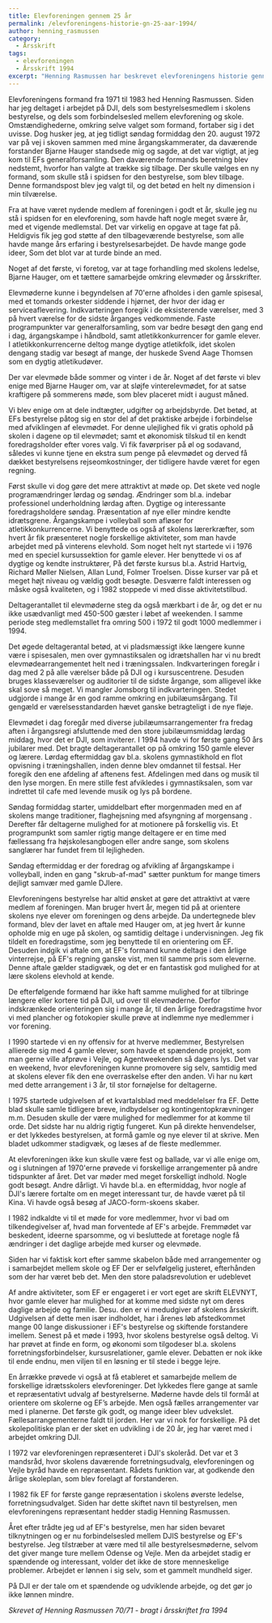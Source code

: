 ```yaml
---
title: Elevforeningen gennem 25 år
permalink: /elevforeningens-historie-gn-25-aar-1994/
author: henning_rasmussen
category:
  - Årsskrift
tags:
  - elevforeningen
  - Årsskrift 1994
excerpt: "Henning Rasmussen har beskrevet elevforeningens historie gennem 25 år i årsskriftet fra 1994."
---
```


Elevforeningens formand fra 1971 til 1983 hed Henning Rasmussen. Siden har jeg deltaget i arbejdet på DJI, dels som bestyrelsesmedlem i skolens bestyrelse, og dels som forbindelsesled mellem elevforening og skole. Omstændighederne, omkring selve valget som formand, fortaber sig i det uvisse. Dog husker jeg, at jeg tidligt søndag formiddag den 20. august 1972 var på vej i skoven sammen med mine årgangskammerater, da daværende forstander Bjarne Hauger standsede mig og sagde, at det var vigtigt, at jeg kom til EFs generalforsamling. Den daværende formands beretning blev nedstemt, hvorfor han valgte at trække sig tilbage. Der skulle vælges en ny formand, som skulle stå i spidsen for den bestyrelse, som blev tilbage. Denne formandspost blev jeg valgt til, og det betød en helt ny dimension i min tilværelse.

Fra at have været nydende medlem af foreningen i godt et år, skulle jeg nu stå i spidsen for en elevforening, som havde haft nogle meget svære år, med et vigende medlemstal. Det var virkelig en opgave at tage fat på. Heldigvis fik jeg god støtte af den tilbageværende bestyrelse, som alle havde mange års erfaring i bestyrelsesarbejdet. De havde mange gode ideer, Som det blot var at turde binde an med.

Noget af det første, vi foretog, var at tage forhandling med skolens ledelse, Bjarne Hauger, om et tættere samarbejde omkring elevmøder og årsskrifter.

Elevmøderne kunne i begyndelsen af 70'erne afholdes i den gamle spisesal, med et tomands orkester siddende i hjørnet, der hvor der idag er serviceaflevering. Indkvarteringen foregik i de eksisterende værelser, med 3 på hvert værelse for de sidste årganges vedkommende. Faste programpunkter var generalforsamling, som var bedre besøgt den gang end i dag, árgangskampe i håndbold, samt atletikkonkurrencer for gamle elever. I atletikkonkurrencerne deltog mange dygtige atletikfolk, idet skolen dengang stadig var besøgt af mange, der huskede Svend Aage Thomsen som en dygtig atletikudøver.

Der var elevmøde både sommer og vinter i de år. Noget af det første vi blev enige med Bjarne Hauger om, var at sløjfe vinterelevmødet, for at satse kraftigere på sommerens møde, som blev placeret midt i august måned.

Vi blev enige om at dele indtægter, udgifter og arbejdsbyrde. Det betød, at EFs bestyrelse påtog sig en stor del af det praktiske arbejde i forbindelse med afviklingen af elevmødet. For denne ulejlighed fik vi gratis ophold på skolen i dagene op til elevmødet; samt et økonomisk tilskud til en kendt foredragsholder efter vores valg. Vi fik favørpriser på øl og sodavand, således vi kunne tjene en ekstra sum penge på elevmødet og derved få dækket bestyrelsens rejseomkostninger, der tidligere havde været for egen regning.

Først skulle vi dog gøre det mere attraktivt at møde op. Det skete ved nogle programændringer lørdag og søndag. Ændringer som bl.a. indebar professionel underholdning lørdag aften. Dygtige og interessante foredragsholdere søndag. Præsentation af nye eller mindre kendte idrætsgrene. Årgangskampe i volleyball som afløser for atletikkonkurrencerne. Vi benyttede os også af skolens lærerkræfter, som hvert år fik præsenteret nogle forskellige aktiviteter, som man havde arbejdet med på vinterens elevhold. Som noget helt nyt startede vi i 1976 med en speciel kursussektion for gamle elever. Her benyttede vi os af dygtige og kendte instruktører, På det første kursus bl.a. Astrid Hartvig, Richard Møller Nielsen, Allan Lund, Folmer Troelsen. Disse kurser var på et meget højt niveau og vældig godt besøgte. Desværre faldt interessen og måske også kvaliteten, og i 1982 stoppede vi med disse aktivitetstilbud.

Deltagerantallet til elevmøderne steg da også mærkbart i de år, og det er nu ikke usædvanligt med 450-500 gæster i løbet af weekenden. I samme periode steg medlemstallet fra omring 500 i 1972 til godt 1000 medlemmer i 1994.

Det øgede deltagerantal betød, at vi pladsmæssigt ikke længere kunne være i spisesalen, men over gymnastiksalen og idrætshallen har vi nu bredt elevmødearrangementet helt ned i træningssalen. Indkvarteringen foregår i dag med 2 på alle værelser både på DJI og i kursuscentrene. Desuden bruges klasseværelser og auditorier til de sidste årgange, som alligevel ikke skal sove så meget. Vi mangler Jomsborg til indkvarteringen. Stedet udgjorde i mange år en god ramme omkring en jubilæumsårgang. Til gengæld er værelsesstandarden hævet ganske betragteligt i de nye fløje.

Elevmødet i dag foregår med diverse jubilæumsarrangementer fra fredag aften i årgangsregi afsluttende med den store jubilæumsmiddag lørdag middag, hvor det er DJI, som inviterer. I 1994 havde vi for første gang 50 års jubilarer med. Det bragte deltagerantallet op på omkring 150 gamle elever og lærere. Lørdag eftermiddag gav bl.a. skolens gymnastikhold en flot opvisning i træningshallen, inden denne blev omdannet til festsal. Her foregik den ene afdeling af aftenens fest. Afdelingen med dans og musik til den lyse morgen. En mere stille fest afvikledes i gymnastiksalen, som var indrettet til cafe med levende musik og lys på bordene.

Søndag formiddag starter, umiddelbart efter morgenmaden med en af skolens mange traditioner, flaghejsning med afsyngning af morgensang . Derefter får deltagerne mulighed for at motionere på forskellig vis. Et programpunkt som samler rigtig mange deltagere er en time med fællessang fra højskolesangbogen eller andre sange, som skolens sanglærer har fundet frem til lejligheden.

Søndag eftermiddag er der foredrag og afvikling af årgangskampe i volleyball, inden en gang "skrub-af-mad" sætter punktum for mange timers dejligt samvær med gamle DJIere.

Elevforeningens bestyrelse har altid ønsket at gøre det attraktivt at være medlem af foreningen. Man bruger hvert år, megen tid på at orientere skolens nye elever om foreningen og dens arbejde. Da undertegnede blev formand, blev der lavet en aftale med Hauger om, at jeg hvert år kunne opholde mig en uge på skolen, og samtidig deltage i undervisningen. Jeg fik tildelt en foredragstime, som jeg benyttede til en orientering om EF. Desuden indgik vi aftale om, at EF's formand kunne deltage i den årlige vinterrejse, på EF's regning ganske vist, men til samme pris som eleverne. Denne aftale gælder stadigvæk, og det er en fantastisk god mulighed for at lære skolens elevhold at kende.

De efterfølgende formænd har ikke haft samme mulighed for at tilbringe længere eller kortere tid på DJI, ud over til elevmøderne. Derfor indskrænkede orienteringen sig i mange år, til den årlige foredragstime hvor vi med plancher og fotokopier skulle prøve at indlemme nye medlemmer i vor forening.

I 1990 startede vi en ny offensiv for at hverve medlemmer, Bestyrelsen allierede sig med 4 gamle elever, som havde et spændende projekt, som man gerne ville afprøve i Vejle, og Agentweekenden så dagens lys. Det var en weekend, hvor elevforeningen kunne promovere sig selv, samtidig med at skolens elever fik den ene overraskelse efter den anden. Vi har nu kørt med dette arrangement i 3 år, til stor fornøjelse for deltagerne.

I 1975 startede udgivelsen af et kvartalsblad med meddelelser fra EF. Dette blad skulle samle tidligere breve, indbydelser og kontingentopkrævninger m.m. Desuden skulle der være mulighed for medlemmer for at komme til orde. Det sidste har nu aldrig rigtig fungeret. Kun på direkte henvendelser, er det lykkedes bestyrelsen, at formå gamle og nye elever til at skrive. Men bladet udkommer stadigvæk, og læses af de fleste medlemmer.

At elevforeningen ikke kun skulle være fest og ballade, var vi alle enige om, og i slutningen af 1970'erne prøvede vi forskellige arrangementer på andre tidspunkter af året. Det var møder med meget forskelligt indhold. Nogle godt besøgt. Andre dårligt. Vi havde bl.a. en eftermiddag, hvor nogle af DJI's lærere fortalte om en meget interessant tur, de havde været på til Kina. Vi havde også besøg af JACO-form-skoens skaber.

I 1982 indkaldte vi til et møde for vore medlemmer, hvor vi bad om tilkendegivelser af, hvad man forventede af EF's arbejde. Fremmødet var beskedent, ideerne sparsomme, og vi besluttede at foretage nogle få ændringer i det daglige arbejde med kurser og elevmøde.

Siden har vi faktisk kort efter samme skabelon både med arrangementer og i samarbejdet mellem skole og EF Der er selvfølgelig justeret, efterhånden som der har været beb det. Men den store paladsrevolution er udeblevet

Af andre aktiviteter, som EF er engageret i er vort eget are skrift ELEVNYT, hvor gamle elever har mulighed for at komme med sidste nyt om deres daglige arbejde og familie. Desu. den er vi medudgiver af skolens årsskrift. Udgivelsen af dette men især indholdet, har i årenes løb afstedkommet mange 00 lange diskussioner i EF's bestyrelse og skiftende forstandere imellem. Senest på et møde i 1993, hvor skolens bestyrelse også deltog. Vi har prøvet at finde en form, og økonomi som tilgodeser bl.a. skolens forretningsforbindelser, kursusrelationer, gamle elever. Debatten er nok ikke til ende endnu, men viljen til en løsning er til stede i begge lejre.

En årrække prøvede vi også at få etableret et samarbejde mellem de forskellige idrætsskolers elevforeninger. Det lykkedes flere gange at samle et repræsentativt udvalg af bestyrelserne. Møderne havde dels til formål at orientere om skolerne og EF’s arbejde. Men også fælles arrangementer var med i planerne. Det første gik godt, og mange ideer blev udvekslet. Fællesarrangementerne faldt til jorden. Her var vi nok for forskellige. På det skolepolitiske plan er der sket en udvikling i de 20 år, jeg har været med i arbejdet omkring DJI.

I 1972 var elevforeningen repræsenteret i DJI's skoleråd. Det var et 3 mandsråd, hvor skolens daværende forretningsudvalg, elevforeningen og Vejle byråd havde en repræsentant. Rådets funktion var, at godkende den årlige skoleplan, som blev forelagt af forstanderen.

I 1982 fik EF for første gange repræsentation i skolens øverste ledelse, forretningsudvalget. Siden har dette skiftet navn til bestyrelsen, men elevforeningens repræsentant hedder stadig Henning Rasmussen.

Året efter trådte jeg ud af EF's bestyrelse, men har siden bevaret tilknytningen og er nu forbindelsesled mellem DJIS bestyrelse og EF's bestyrelse. Jeg tilstræber at være med til alle bestyrelsesmøderne, selvom det giver mange ture mellem Odense og Vejle. Men da arbejdet stadig er spændende og interessant, volder det ikke de store menneskelige problemer. Arbejdet er lønnen i sig selv, som et gammelt mundheld siger.

På DJI er der tale om et spændende og udviklende arbejde, og det gør jo ikke lønnen mindre.

_Skrevet af Henning Rasmussen 70/71 - bragt i årsskriftet fra 1994_
